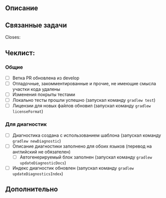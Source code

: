## Описание
<!--- Опишите внесеннные изменения -->

## Связанные задачи
<!--- Для каждого PR обязательно наличие связанной задачи (issue). -->
<!--- Необходимо указать ключи задач, предворяя их символом #, например -->
<!---Closes #123 -->

Closes:

## Чеклист:
<!--- Перед отправкой пройдите по списку и поставьте отметку для каждого выполненного действия -->
<!--- Если не понятно, что подразумевается - спросите в чате проекта -->

### Общие

- [ ] Ветка PR обновлена из develop
- [ ] Отладочные, закомментированные и прочие, не имеющие смысла участки кода удалены
- [ ] Изменения покрыты тестами
- [ ] Локально тесты прошли успешно (запускал команду `gradlew test`)
- [ ] Лицензии для новых файлов обновил (запускал команду `gradlew licenseFormat`)

### Для диагностик

- [ ] Диагностика создана с использованием шаблона (запускал команду `gradlew newDiagnostic`)
- [ ] Описание диагностики заполнено для обоих языков (перевод на английский не обязателен)
  - [ ] Автогенерируемый блок заполнен (запускал команду `gradlew updateDiagnosticDocs`)
- [ ] Индекс диагностик обновлен (запускал команду `gradlew updateDiagnosticsIndex`)

## Дополнительно

<!--- Различная дополнительная информация, скриншоты и т.д. -->
